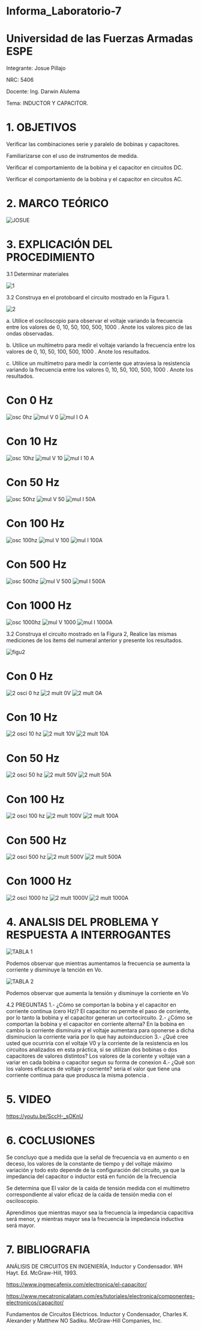 
# Informa_Laboratorio-7

# Universidad de las Fuerzas Armadas ESPE    
Integrante: Josue Pillajo

NRC: 5406

Docente: Ing. Darwin Alulema

Tema:  INDUCTOR Y CAPACITOR.

# 1. OBJETIVOS

Verificar las combinaciones serie y paralelo de bobinas y capacitores.

Familiarizarse con el uso de instrumentos de medida.

Verificar el comportamiento de la bobina y el capacitor en circuitos DC.

Verificar el comportamiento de la bobina y el capacitor en circuitos AC.

# 2. MARCO TEÓRICO

![JOSUE ](https://user-images.githubusercontent.com/84783236/131407787-b037c97e-a923-47b1-b10f-17472306f106.png)

# 3.  EXPLICACIÓN DEL PROCEDIMIENTO

3.1  Determinar materiales

![1](https://user-images.githubusercontent.com/84783236/131408810-d732cb75-240b-4bee-b772-76a56fa20e92.png)

3.2  Construya en el protoboard el circuito mostrado en la Figura 1.

![2](https://user-images.githubusercontent.com/84783236/131410296-b12a7422-2b54-49b5-864e-a254b7b122ab.png)

a. Utilice el osciloscopio para observar el voltaje  variando la frecuencia entre los valores de  0, 10, 50, 100, 500, 1000 . Anote los valores pico de las ondas observadas.

b. Utilice un multímetro para medir el voltaje  variando la frecuencia entre los valores de 0, 10, 50, 100, 500, 1000 . Anote los resultados.

c. Utilice un multímetro para medir la corriente que atraviesa la resistencia variando la  frecuencia entre los valores 0, 10, 50, 100, 500, 1000 . Anote los resultados.

#  Con 0 Hz

![osc 0hz](https://user-images.githubusercontent.com/84783236/131421259-75f1a5b7-77c8-4ef9-bea7-43270ec70554.png)
![mul V 0](https://user-images.githubusercontent.com/84783236/131421277-884c4504-85b2-4c26-8809-99527a7bbb7f.png)
![mul I  O A](https://user-images.githubusercontent.com/84783236/131421285-ec3511d4-c90e-44a7-bc5c-af721c304c7e.png)

# Con 10 Hz

![osc 10hz](https://user-images.githubusercontent.com/84783236/131421305-15eace61-31da-40d1-b2f3-a2cce390a605.png)
![mul V 10](https://user-images.githubusercontent.com/84783236/131421309-bf8c044e-67e5-47b3-b464-52ef43b8c2cb.png)
![mul I  10 A](https://user-images.githubusercontent.com/84783236/131421324-bcb39498-7579-43af-9eea-f10ec7aa2641.png)

# Con 50 Hz

![osc 50hz](https://user-images.githubusercontent.com/84783236/131421335-41c5af35-c550-4a90-875e-c6918491d096.png)
![mul V 50](https://user-images.githubusercontent.com/84783236/131421343-07dde19b-0370-4873-af1a-ab30a57852f1.png)
![mul I  50A](https://user-images.githubusercontent.com/84783236/131421354-bf6b9a53-277c-4098-ab94-0f4fc8779d25.png)

# Con 100 Hz

![osc 100hz](https://user-images.githubusercontent.com/84783236/131421372-f3b5f990-1411-4552-b154-49da0f7b400a.png)
![mul V 100](https://user-images.githubusercontent.com/84783236/131421379-504a378c-0416-462c-89e6-a96d5fb32d76.png)
![mul I  100A](https://user-images.githubusercontent.com/84783236/131421389-19163ec2-2011-454f-93ec-bc790c5fc722.png)

# Con 500 Hz

![osc 500hz](https://user-images.githubusercontent.com/84783236/131421404-b101028c-706a-46c0-aaef-373a8c80bb6f.png)
![mul V 500](https://user-images.githubusercontent.com/84783236/131421415-3d124056-2754-4a33-a1de-5d864c8225bc.png)
![mul I  500A](https://user-images.githubusercontent.com/84783236/131421430-1b7e258c-6927-4773-bb54-3c703305edde.png)

# Con 1000 Hz

![osc 1000hz](https://user-images.githubusercontent.com/84783236/131421452-2016d374-a2f1-4522-83c6-29b98876deae.png)
![mul V 1000](https://user-images.githubusercontent.com/84783236/131421457-9144030d-c228-4f49-b60a-4cb6a33a4d9a.png)
![mul I  1000A](https://user-images.githubusercontent.com/84783236/131421465-0cfbb917-b8e8-4d49-8a74-fe5667a62dff.png)

3.2  Construya el circuito mostrado en la Figura 2, Realice las mismas mediciones de los ítems del numeral anterior y presente los resultados.

![figu2](https://user-images.githubusercontent.com/84783236/131421613-8c9f06bc-9995-4f08-8a93-8819207c4e22.png)

# Con 0 Hz

![2 osci 0 hz](https://user-images.githubusercontent.com/84783236/131426862-af98be19-a450-47ae-8d94-9dbb387711eb.png)
![2 mult 0V](https://user-images.githubusercontent.com/84783236/131426930-0976e8c2-562f-4b8b-9c68-d74fda090a00.png)
![2 mult 0A](https://user-images.githubusercontent.com/84783236/131426933-9cecdf22-d6f5-4735-a7d7-0f13e5e8a518.png)

# Con 10 Hz

![2 osci 10 hz](https://user-images.githubusercontent.com/84783236/131426997-2015dadd-a394-4eb7-bcf0-1fc0fc4d465e.png)
![2 mult 10V](https://user-images.githubusercontent.com/84783236/131427012-8836fe4d-418c-4f51-b3a1-172c9ce0e70c.png)
![2 mult 10A](https://user-images.githubusercontent.com/84783236/131427079-4398158d-9695-4252-a853-a1f0167f10fa.png)

# Con 50 Hz

![2 osci 50 hz](https://user-images.githubusercontent.com/84783236/131427107-a937632b-2103-4b15-b973-d850dfe99d1f.png)
![2 mult 50V](https://user-images.githubusercontent.com/84783236/131427122-7ea223c4-a64b-4229-bac9-c3de7db517e7.png)
![2 mult 50A](https://user-images.githubusercontent.com/84783236/131427135-42673a39-537a-475e-9f5b-b466ba55dcaa.png)

# Con 100 Hz

![2 osci 100 hz](https://user-images.githubusercontent.com/84783236/131427507-a7d2c934-9e5d-45dc-a669-cdad98eb4c15.png)
![2 mult 100V](https://user-images.githubusercontent.com/84783236/131427516-33712ed2-5466-4df0-9e32-c333867eceae.png)
![2 mult 100A](https://user-images.githubusercontent.com/84783236/131427537-dade81e8-8c84-438d-94fe-7401b2dc4a86.png)

# Con 500 Hz

![2 osci 500 hz](https://user-images.githubusercontent.com/84783236/131427562-d03ab0b9-bd2b-4c74-8559-a0abcc812fd1.png)
![2 mult 500V](https://user-images.githubusercontent.com/84783236/131427572-145743e7-d9f2-4eed-8c19-cb84aab303f4.png)
![2 mult 500A](https://user-images.githubusercontent.com/84783236/131427582-4dbf2390-0202-4a2a-8cf5-cd2cdd6019c7.png)

# Con 1000 Hz

![2 osci 1000 hz](https://user-images.githubusercontent.com/84783236/131427597-1a79e99a-0bb5-489e-b9c2-80e9a7d0f9e4.png)
![2 mult 1000V](https://user-images.githubusercontent.com/84783236/131427606-ddb822bb-f07d-4c8a-b389-d0f3ac36a837.png)
![2 mult 1000A](https://user-images.githubusercontent.com/84783236/131427618-6203b884-f070-4087-ab72-591ded7c90fb.png)

# 4. ANALSIS DEL PROBLEMA Y RESPUESTA A INTERROGANTES

![TABLA 1](https://user-images.githubusercontent.com/84783236/131428974-dcf8dec2-2226-4c59-8618-c01c054f5cbd.png)

Podemos observar que  mientras aumentamos la frecuencia  se aumenta  la corriente y disminuye  la tención en Vo.

![TABLA 2](https://user-images.githubusercontent.com/84783236/131429082-1832c2fe-ad28-4909-8ce1-94f4c7961f6b.png)

Podemos observar que  aumenta la  tensión y disminuye  la corriente en Vo

4.2 PREGUNTAS
1.- ¿Cómo se comportan la bobina y el capacitor en corriente continua (cero Hz)?
El capacitor no permite el paso de corriente, por lo tanto  la bobina y el capacitor generan un cortocircuito.
2.- ¿Cómo se comportan la bobina y el capacitor en corriente alterna? 
En la bobina en cambio la corriente disminuira y el voltaje aumentara para oponerse a dicha disminucion la corriente varia por lo que hay autoinduccion
3.- ¿Qué cree usted que ocurriría con el voltaje V0 y la corriente de la resistencia en los circuitos analizados en esta práctica, si se utilizan dos bobinas o dos capacitores de valores distintos?
Los valores de la coriente y voltaje van a variar en cada bobina o capacitor segun su forma de conexion 
4.- ¿Qué son los valores eficaces de voltaje y corriente? 
seria el valor que tiene una corriente continua para que produsca  la misma potencia .

# 5. VIDEO

https://youtu.be/SccH-_sOKnU

# 6. COCLUSIONES

Se concluyo que a medida que la señal de frecuencia va en aumento o en deceso, los valores de la constante de tiempo y del voltaje máximo variación y todo esto depende de la configuración del circuito, ya que la impedancia del capacitor o inductor está en función de la frecuencia

Se determina que El valor de la caída de tensión medida con el multímetro correspondiente al valor eficaz de la caída de tensión media con el osciloscopio.

Aprendimos que  mientras  mayor sea la frecuencia la impedancia capacitiva será menor, y mientras  mayor sea la frecuencia la impedancia inductiva será mayor.


# 7. BIBLIOGRAFIA

ANÁLISIS DE CIRCUITOS EN INGENIERÍA, Inductor y Condensador. WH Hayt. Ed. McGraw-Hill, 1993.

 https://www.ingmecafenix.com/electronica/el-capacitor/

https://www.mecatronicalatam.com/es/tutoriales/electronica/componentes-electronicos/capacitor/

Fundamentos de Circuitos Eléctricos. Inductor y Condensador, Charles K. Alexander y Matthew NO Sadiku. McGraw-Hill Companies, Inc.












